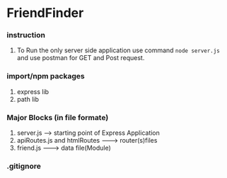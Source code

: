 # FriendFinder

### instruction

1. To Run the  only server side application use command `node server.js` and use postman for GET and Post request.

### import/npm packages

1. express lib
2. path lib


### Major Blocks (in file formate)
1. server.js --> starting point of Express Application
2. apiRoutes.js and htmlRoutes ---> router(s)files
3. friend.js ---> data file(Module)

### .gitignore


